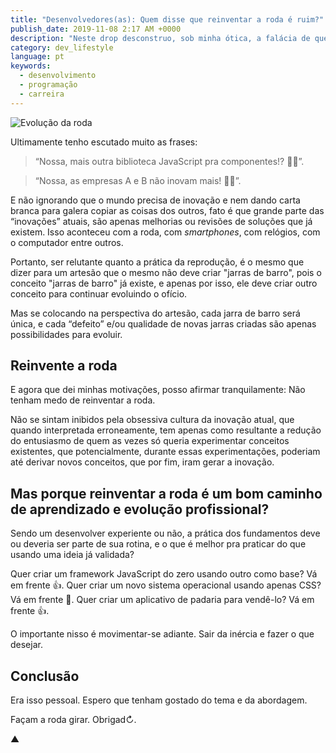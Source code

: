 ```yaml
---
title: "Desenvolvedores(as): Quem disse que reinventar a roda é ruim?"
publish_date: 2019-11-08 2:17 AM +0000
description: "Neste drop desconstruo, sob minha ótica, a falácia de que 'reinventar a roda' é um caminho errado para que exista aprendizado e inovação."
category: dev_lifestyle
language: pt
keywords:
  - desenvolvimento
  - programação
  - carreira
---
```


![Evolução da roda](https://user-images.githubusercontent.com/1680157/66797447-29ed9880-eee1-11e9-8404-ef77312f28ec.jpg)

Ultimamente tenho escutado muito as frases:

> “Nossa, mais outra biblioteca JavaScript pra componentes!? 🤦‍♂️”.

> “Nossa, as empresas A e B não inovam mais! 🤦‍♂️”.

E não ignorando que o mundo precisa de inovação e nem dando carta branca para galera copiar as coisas dos outros, fato é que grande parte das “inovações” atuais, são apenas melhorias ou revisões de soluções que já existem. Isso aconteceu com a roda, com _smartphones_, com relógios, com o computador entre outros.

Portanto, ser relutante quanto a prática da reprodução, é o mesmo que dizer para um artesão que o mesmo não deve criar "jarras de barro", pois o conceito "jarras de barro" já existe, e apenas por isso, ele deve criar outro conceito para continuar evoluindo o ofício.

Mas se colocando na perspectiva do artesão, cada jarra de barro será única, e cada “defeito” e/ou qualidade de novas jarras criadas são apenas possibilidades para evoluir.

## Reinvente a roda

E agora que dei minhas motivações, posso afirmar tranquilamente: Não tenham medo de reinventar a roda.

Não se sintam inibidos pela obsessiva cultura da inovação atual, que quando interpretada erroneamente, tem apenas como resultante a redução do entusiasmo de quem as vezes só queria experimentar conceitos existentes, que potencialmente, durante essas experimentações, poderiam até derivar novos conceitos, que por fim, iram gerar a inovação.

## Mas porque reinventar a roda é um bom caminho de aprendizado e evolução profissional?

Sendo um desenvolver experiente ou não, a prática dos fundamentos deve ou deveria ser parte de sua rotina, e o que é melhor pra praticar do que usando uma ideia já validada?

Quer criar um framework JavaScript do zero usando outro como base? Vá em frente 👍. Quer criar um novo sistema operacional usando apenas CSS? Vá em frente 🤯. Quer criar um aplicativo de padaria para vendê-lo? Vá em frente 👍.

O importante nisso é movimentar-se adiante. Sair da inércia e fazer o que desejar.

## Conclusão

Era isso pessoal. Espero que tenham gostado do tema e da abordagem.

Façam a roda girar. Obrigad↻.

▲
